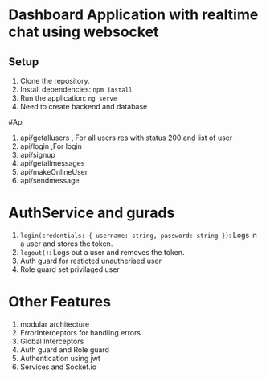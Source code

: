 # Dashboard Application with realtime chat using websocket

## Setup
1. Clone the repository.
2. Install dependencies: `npm install`
3. Run the application: `ng serve`
4. Need to create backend and database

#Api
1. api/getallusers , For all users res with status 200 and list of user
2. api/login ,For login
3. api/signup
4. api/getallmessages
5. api/makeOnlineUser
6. api/sendmessage
   
# AuthService and gurads
1. `login(credentials: { username: string, password: string })`: Logs in a user and stores the token.
2. `logout()`: Logs out a user and removes the token.
3.  Auth guard for resticted unautherised user
4.  Role guard set privilaged user
  
# Other Features
1. modular architecture
2. ErrorInterceptors for handling errors
3. Global Interceptors
4. Auth guard and Role guard
5. Authentication using jwt
6. Services and Socket.io 
